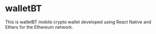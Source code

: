 # walletBT
This is walletBT mobile crypto wallet developed using React Native and Ethers for the Ethereum network.
